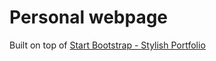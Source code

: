 # Personal webpage
Built on top of [Start Bootstrap - Stylish Portfolio](https://startbootstrap.com/template-overviews/stylish-portfolio/)


